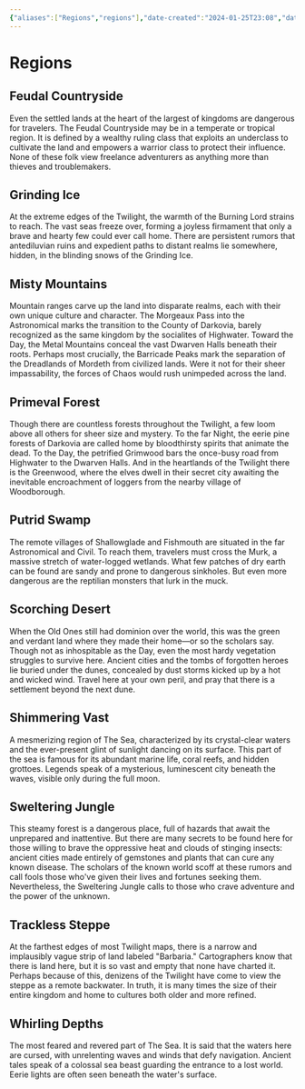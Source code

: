 ```yaml
---
{"aliases":["Regions","regions"],"date-created":"2024-01-25T23:08","date-modified":"2024-01-27T13:17","dg-publish":true,"tags":["moonrise"],"title":"Regions","permalink":"/workshop/moonrise/regions/","dgPassFrontmatter":true,"updated":"2024-01-27T13:17"}
---
```



# Regions

## Feudal Countryside

Even the settled lands at the heart of the largest of kingdoms are dangerous for travelers. The Feudal Countryside may be in a temperate or tropical region. It is defined by a wealthy ruling class that exploits an underclass to cultivate the land and empowers a warrior class to protect their influence. None of these folk view freelance adventurers as anything more than thieves and troublemakers.

## Grinding Ice

At the extreme edges of the Twilight, the warmth of the Burning Lord strains to reach. The vast seas freeze over, forming a joyless firmament that only a brave and hearty few could ever call home. There are persistent rumors that antediluvian ruins and expedient paths to distant realms lie somewhere, hidden, in the blinding snows of the Grinding Ice.

## Misty Mountains

Mountain ranges carve up the land into disparate realms, each with their own unique culture and character. The Morgeaux Pass into the Astronomical marks the transition to the County of Darkovia, barely recognized as the same kingdom by the socialites of Highwater. Toward the Day, the Metal Mountains conceal the vast Dwarven Halls beneath their roots. Perhaps most crucially, the Barricade Peaks mark the separation of the Dreadlands of Mordeth from civilized lands. Were it not for their sheer impassability, the forces of Chaos would rush unimpeded across the land.

## Primeval Forest

Though there are countless forests throughout the Twilight, a few loom above all others for sheer size and mystery. To the far Night, the eerie pine forests of Darkovia are called home by bloodthirsty spirits that animate the dead. To the Day, the petrified Grimwood bars the once-busy road from Highwater to the Dwarven Halls. And in the heartlands of the Twilight there is the Greenwood, where the elves dwell in their secret city awaiting the inevitable encroachment of loggers from the nearby village of Woodborough.

## Putrid Swamp

The remote villages of Shallowglade and Fishmouth are situated in the far Astronomical and Civil. To reach them, travelers must cross the Murk, a massive stretch of water-logged wetlands. What few patches of dry earth can be found are sandy and prone to dangerous sinkholes. But even more dangerous are the reptilian monsters that lurk in the muck.

## Scorching Desert

When the Old Ones still had dominion over the world, this was the green and verdant land where they made their home—or so the scholars say. Though not as inhospitable as the Day, even the most hardy vegetation struggles to survive here. Ancient cities and the tombs of forgotten heroes lie buried under the dunes, concealed by dust storms kicked up by a hot and wicked wind. Travel here at your own peril, and pray that there is a settlement beyond the next dune.

## Shimmering Vast

A mesmerizing region of The Sea, characterized by its crystal-clear waters and the ever-present glint of sunlight dancing on its surface. This part of the sea is famous for its abundant marine life, coral reefs, and hidden grottoes. Legends speak of a mysterious, luminescent city beneath the waves, visible only during the full moon. 

## Sweltering Jungle

This steamy forest is a dangerous place, full of hazards that await the unprepared and inattentive. But there are many secrets to be found here for those willing to brave the oppressive heat and clouds of stinging insects: ancient cities made entirely of gemstones and plants that can cure any known disease. The scholars of the known world scoff at these rumors and call fools those who've given their lives and fortunes seeking them. Nevertheless, the Sweltering Jungle calls to those who crave adventure and the power of the unknown.

## Trackless Steppe

At the farthest edges of most Twilight maps, there is a narrow and implausibly vague strip of land labeled "Barbaria." Cartographers know that there is land here, but it is so vast and empty that none have charted it. Perhaps because of this, denizens of the Twilight have come to view the steppe as a remote backwater. In truth, it is many times the size of their entire kingdom and home to cultures both older and more refined.

## Whirling Depths

The most feared and revered part of The Sea. It is said that the waters here are cursed, with unrelenting waves and winds that defy navigation. Ancient tales speak of a colossal sea beast guarding the entrance to a lost world. Eerie lights are often seen beneath the water's surface.
